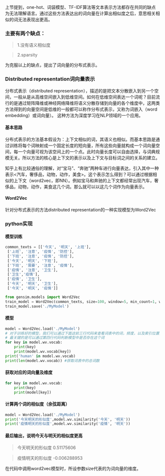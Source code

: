 上节提到，one-hot、词袋模型、TF-IDF算法等文本表示方法都存在共同的缺点为无法理解语言。通过这些方法表达出的词向量在计算出相似度之后，意思相关相似的词无法表现出更高。
### 主要有两个缺点：

>1.没有语义相似度

>2.sparsity

为克服以上的缺点，提出了词向量的分布式表示。
### Distributed representation词向量表示

分布式表示（distributed representation），描述的是把文本分散嵌入到另一个空间，一般从是从高维空间嵌入到低维空间。如何在低维空间表达一个词呢？目前流行的是通过矩阵降维或神经网络降维将语义分散存储到向量的各个维度中，这两类方法得到的向量空间是低维的一般都可以称作分布式表示，又称为词嵌入（word embedding）或词向量）。
这种方法为深度学习在NLP领域的一个应用。

#### 基本思路

分布式表示的方法基本假设为：上下文相似的词，其语义也相似。而基本思路是通过训练将每个词映射成一个固定长度的短向量，所有这些向量就构成一个词向量空间，每一个向量可视为该空间上的一个点。此时向量长度可以自由选择，与词典规模无关。所以方法的核心是上下文的表示以及上下文与目标词之间的关系的建立。

知乎上有比较通俗的理解，对“宝马”、“奔驰”两种车进行向量表达，引入其中一种表示<汽车，奢侈品，动物，动作，美食>。这个表示怎么得到？可以通过根据相似的上下文（word2vec，即NN）。例如宝马和奔驰的上下文都经常出现汽车，奢侈品，动物，动作，美食这几个词。那么就可以以这几个词作为向量表示。

#### Word2Vec

针对分布式表示的方法distributed representation的一种实现模型为Word2Vec

### python实现
#### 模型训练
```python
common_texts = [['今天', '明天', '上班'],
 ['上班', '注意', '疫情', '防控'],
 ['下班', '注意', '疫情', '防控'],
 ['今天', '明天', '下班'],
 ['下班', '需要', '注意', '疫情'],
 ['疫情', '注意', '卫生'],
 ['卫生','疫情'],
 ['疫情', '卫生'],
 ['今天', '明天', '卫生'],
 ['今天', '明天', '疫情']]

from gensim.models import Word2Vec
train_model = Word2Vec(common_texts, size=100, window=5, min_count=1, workers=4)
train_model.save('./MyModel')
```
#### 模型
```python
model = Word2Vec.load('./MyModel')
# 对于训练好的模型，我们可以通过下面这前三行代码来查看词表中的词，频度，以及索引位置， 
# 最关键的是可以通过第四行代码判断模型中是否存在这个词
for key in model.wv.vocab:
    print(key)
    print(model.wv.vocab[key])
print('human' in model.wv.vocab)
print(len(model.wv.vocab)) #获取词表中的总词数
```


#### 获取对应的词向量及维度
```python
for key in model.wv.vocab:
    print(key)
    print(model[key])
```

#### 计算两个词的相似度（余弦距离）
```python
model = Word2Vec.load('./MyModel')
print('今天明天的形似度',model.wv.similarity('今天', '明天'))
print('疫情明天的形似度',model.wv.similarity('疫情', '明天'))
```

#### 最后输出，说明今天与明天的相似度更高
>今天明天的形似度 0.51175606

>疫情明天的形似度 -0.006288953

在代码中调用word2vec模型时，所设参数size代表的为词向量的维度。





